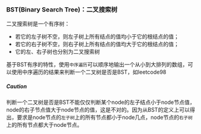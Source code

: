 ### BST(Binary Search Tree)：二叉搜索树
二叉搜索树是一个有序树：  
- 若它的左子树不空，则左子树上所有结点的值均小于它的根结点的值；
- 若它的右子树不空，则右子树上所有结点的值均大于它的根结点的值；
- 它的左、右子树也分别为二叉搜索树


基于BST有序的特性，使用`中序遍历`可以顺序地输出一个从小到大排列的数组，可以使用中序遍历的结果来判断一个二叉树是否是BST，如leetcode98

##### Caution
判断一个二叉树是否是BST不能仅仅判断某个node的左子结点小于node节点值，node的右子节点值大于node节点的值，这是不对的。因为从BST的定义上可以得出，要求是node节点的`左子树`上的所有节点都小于node几点，node节点的`右子树`上的所有节点都大于node节点。